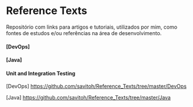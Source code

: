 # Reference Texts

Repositório com links para artigos e tutoriais, utilizados por mim, como fontes de estudos e/ou referências na área de desenvolvimento.

#### [DevOps]

#### [Java]

#### Unit and Integration Testing


[DevOps] <https://github.com/savitoh/Reference_Texts/tree/master/DevOps>

[Java] <https://github.com/savitoh/Reference_Texts/tree/master/Java>
